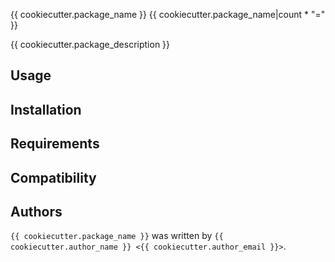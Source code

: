 {{ cookiecutter.package_name }}
{{ cookiecutter.package_name|count * "=" }}

{{ cookiecutter.package_description }}

## Usage

## Installation

## Requirements

## Compatibility

## Authors

`{{ cookiecutter.package_name }}` was written by `{{ cookiecutter.author_name }} <{{ cookiecutter.author_email }}>`.

